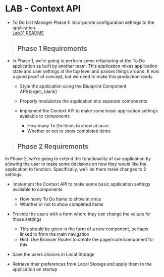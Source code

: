 # LAB - Context API

- To Do List Manager Phase 1: Incorporate configuration settings to the application.  
[Lab31 README](./labs/lab31.md)

> ## Phase 1 Requirements

- In Phase 1, we’re going to perform some refactoring of the To Do application as built by another team. This application mixes application state and user settings at the top level and passes things around. It was a good proof of concept, but we need to make this production ready.

  - Style the application using the Blueprint Component API{target:_blank}

  - Properly modularize the application into separate components

  - Implement the Context API to make some basic application settings available to components

    - How many To Do Items to show at once
    - Whether or not to show completed items

> ## Phase 2 Requirements

In Phase 2, we’re going to extend the functionality of our application by allowing the user to make some decisions on how they would like the application to function. Specifically, we’ll let them make changes to 2 settings.

- Implement the Context API to make some basic application settings available to components

  - How many To Do Items to show at once
  - Whether or not to show completed items

- Provide the users with a form where they can change the values for those settings

  - This should be given in the form of a new component, perhaps linked to from the main navigation
  - Hint: Use Browser Router to create the page/route/component for this

- Save the users choices in Local Storage

- Retrieve their preferences from Local Storage and apply them to the application on startup